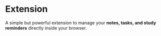 # Extension
A simple but powerful extension to manage your **notes, tasks, and study reminders** directly inside your browser.
